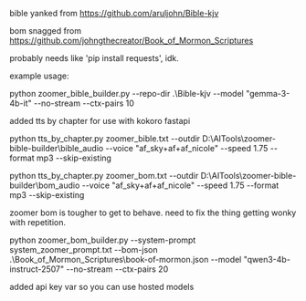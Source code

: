 bible yanked from https://github.com/aruljohn/Bible-kjv

bom snagged from https://github.com/johngthecreator/Book_of_Mormon_Scriptures

probably needs like 'pip install requests', idk.

example usage:

python zoomer_bible_builder.py --repo-dir .\Bible-kjv --model "gemma-3-4b-it" --no-stream --ctx-pairs 10

added tts by chapter for use with kokoro fastapi

python tts_by_chapter.py zoomer_bible.txt --outdir D:\AITools\zoomer-bible-builder\bible_audio --voice "af_sky+af+af_nicole" --speed 1.75 --format mp3 --skip-existing

python tts_by_chapter.py zoomer_bom.txt --outdir D:\AITools\zoomer-bible-builder\bom_audio --voice "af_sky+af+af_nicole" --speed 1.75 --format mp3 --skip-existing

zoomer bom is tougher to get to behave. need to fix the thing getting wonky with repetition. 

python zoomer_bom_builder.py --system-prompt system_zoomer_prompt.txt --bom-json .\Book_of_Mormon_Scriptures\book-of-mormon.json --model "qwen3-4b-instruct-2507" --no-stream --ctx-pairs 20

added api key var so you can use hosted models
